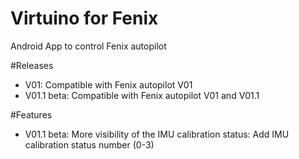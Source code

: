 # Virtuino for Fenix
 Android App to control Fenix autopilot

#Releases
- V01: Compatible with Fenix autopilot V01
- V01.1 beta: Compatible with Fenix autopilot V01 and V01.1

#Features
- V01.1 beta: More visibility of the IMU calibration status: Add IMU calibration status number (0-3)
